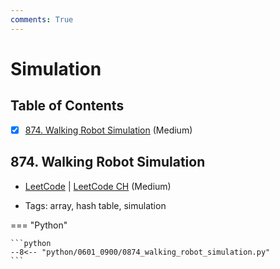 ```yaml
---
comments: True
---
```


# Simulation

## Table of Contents

- [x] [874. Walking Robot Simulation](https://leetcode.cn/problems/walking-robot-simulation/) (Medium)

## 874. Walking Robot Simulation

-   [LeetCode](https://leetcode.com/problems/walking-robot-simulation/) | [LeetCode CH](https://leetcode.cn/problems/walking-robot-simulation/) (Medium)

-   Tags: array, hash table, simulation

=== "Python"

    ```python
    --8<-- "python/0601_0900/0874_walking_robot_simulation.py"
    ```
